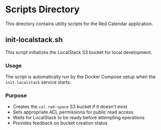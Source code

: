 # Scripts Directory

This directory contains utility scripts for the Red Calendar application.

## init-localstack.sh

This script initializes the LocalStack S3 bucket for local development.

### Usage

The script is automatically run by the Docker Compose setup when the `init-localstack` service starts.

### Purpose

- Creates the `cal-red-space` S3 bucket if it doesn't exist
- Sets appropriate ACL permissions for public read access
- Waits for LocalStack to be ready before attempting operations
- Provides feedback on bucket creation status

